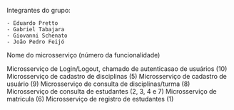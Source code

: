 Integrantes do grupo:

    - Eduardo Pretto
    - Gabriel Tabajara
    - Giovanni Schenato
    - João Pedro Feijó


Nome do microsserviço (número da funcionalidade)

Microsserviço de Login/Logout, chamado de autenticasao de usuários (10)
Microsserviço de cadastro de disciplinas (5)
Microsserviço de cadastro de usuário (9)
Microsserviço de consulta de disciplinas/turma (8)
Microsserviço de consulta de estudantes (2, 3, 4 e 7)
Microsserviço de matricula (6)
Microsserviço de registro de estudantes (1)
